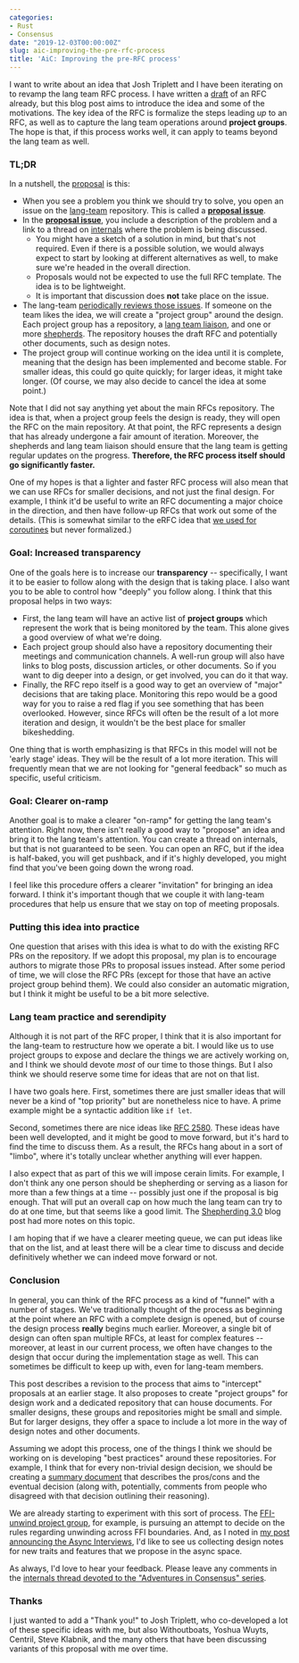 ```yaml
---
categories:
- Rust
- Consensus
date: "2019-12-03T00:00:00Z"
slug: aic-improving-the-pre-rfc-process
title: 'AiC: Improving the pre-RFC process'
---
```


I want to write about an idea that Josh Triplett and I have been
iterating on to revamp the lang team RFC process. I have written a
[draft] of an RFC already, but this blog post aims to introduce the
idea and some of the motivations. The key idea of the RFC is formalize
the steps leading *up* to an RFC, as well as to capture the lang team
operations around **project groups**. The hope is that, if this
process works well, it can apply to teams beyond the lang team as
well.

[draft]: https://github.com/nikomatsakis/project-staged-rfcs/blob/master/rfcs/0001-shepherded-rfcs.md

### TL;DR

In a nutshell, the [proposal][draft] is this:

* When you see a problem you think we should try to solve, you open an
  issue on the [lang-team] repository. This is called a **[proposal issue]**.
* In the **[proposal issue]**, you include a description of the problem
  and a link to a thread on [internals] where the problem is being
  discussed.
    * You might have a sketch of a solution in mind, but that's not
      required. Even if there is a possible solution, we would always
      expect to start by looking at different alternatives as well, to
      make sure we're headed in the overall direction.
    * Proposals would not be expected to use the full RFC
      template. The idea is to be lightweight.
    * It is important that discussion does **not** take place on the issue.
* The lang-team [periodically reviews those issues][r?]. If someone on the
  team likes the idea, we will create a "project group" around the
  design. Each project group has a repository, a [lang team liaison], and
  one or more [shepherds][sh]. The repository houses the draft RFC and
  potentially other documents, such as design notes.
* The project group will continue working on the idea until it is
  complete, meaning that the design has been implemented and become
  stable. For smaller ideas, this could go quite quickly; for larger
  ideas, it might take longer. (Of course, we may also decide to
  cancel the idea at some point.)

[r?]: https://github.com/nikomatsakis/project-staged-rfcs/blob/master/rfcs/0001-shepherded-rfcs.md#reviewing-proposals
[proposal issue]: https://github.com/nikomatsakis/project-staged-rfcs/blob/master/rfcs/0001-shepherded-rfcs.md#proposal-issues
[sh]: https://github.com/nikomatsakis/project-staged-rfcs/blob/master/rfcs/0001-shepherded-rfcs.md#shepherds
[lang team liaison]: https://github.com/nikomatsakis/project-staged-rfcs/blob/master/rfcs/0001-shepherded-rfcs.md#lang-team-liason
[lang-team]: https://github.com/rust-lang/lang-team/
[internals]: https://internals.rust-lang.org/

Note that I did not say anything yet about the main RFCs repository.
The idea is that, when a project group feels the design is ready, they
will open the RFC on the main repository. At that point, the RFC
represents a design that has already undergone a fair amount of
iteration. Moreover, the shepherds and lang team liaison should ensure
that the lang team is getting regular updates on the
progress. **Therefore, the RFC process itself should go significantly
faster.**

One of my hopes is that a lighter and faster RFC process will also
mean that we can use RFCs for smaller decisions, and not just the
final design. For example, I think it'd be useful to write an RFC
documenting a major choice in the direction, and then have follow-up
RFCs that work out some of the details. (This is somewhat similar to
the eRFC idea that [we used for coroutines][2033] but never
formalized.)

[2033]: https://github.com/rust-lang/rfcs/blob/master/text/2033-experimental-coroutines.md

### Goal: Increased transparency

One of the goals here is to increase our **transparency** --
specifically, I want it to be easier to follow along with the design
that is taking place. I also want you to be able to control how
"deeply" you follow along. I think that this proposal helps in two
ways:

* First, the lang team will have an active list of **project groups**
  which represent the work that is being monitored by the team. This alone
  gives a good overview of what we're doing.
* Each project group should also have a repository documenting their
  meetings and communication channels. A well-run group will also have
  links to blog posts, discussion articles, or other documents. So if
  you want to dig deeper into a design, or get involved, you can do it
  that way.
* Finally, the RFC repo itself is a good way to get an overview of
  "major" decisions that are taking place. Monitoring this repo would
  be a good way for you to raise a red flag if you see something that
  has been overlooked. However, since RFCs will often be the result
  of a lot more iteration and design, it wouldn't be the best place
  for smaller bikeshedding.

One thing that is worth emphasizing is that RFCs in this model will
not be 'early stage' ideas. They will be the result of a lot more
iteration. This will frequently mean that we are not looking for
"general feedback" so much as specific, useful criticism.

### Goal: Clearer on-ramp

Another goal is to make a clearer "on-ramp" for getting the lang
team's attention. Right now, there isn't really a good way to
"propose" an idea and bring it to the lang team's attention. You can
create a thread on internals, but that is not guaranteed to be
seen. You can open an RFC, but if the idea is half-baked, you will get
pushback, and if it's highly developed, you might find that you've
been going down the wrong road.

I feel like this procedure offers a clearer "invitation" for bringing
an idea forward. I think it's important though that we couple it with
lang-team procedures that help us ensure that we stay on top of
meeting proposals.

### Putting this idea into practice

One question that arises with this idea is what to do with the
existing RFC PRs on the repository. If we adopt this proposal, my plan
is to encourage authors to migrate those PRs to proposal issues
instead. After some period of time, we will close the RFC PRs (except
for those that have an active project group behind them). We could
also consider an automatic migration, but I think it might be useful
to be a bit more selective.

### Lang team practice and serendipity

Although it is not part of the RFC proper, I think that it is also
important for the lang-team to restructure how we operate a bit. I
would like us to use project groups to expose and declare the things
we are actively working on, and I think we should devote *most* of our
time to those things. But I also think we should reserve some time for
ideas that are not on that list.

I have two goals here. First, sometimes there are just smaller ideas
that will never be a kind of "top priority" but are nonetheless nice
to have. A prime example might be a syntactic addition like `if let`.

Second, sometimes there are nice ideas like [RFC 2580]. These ideas
have been well developted, and it might be good to move forward, but
it's hard to find the time to discuss them. As a result, the RFCs hang
about in a sort of "limbo", where it's totally unclear whether
anything will ever happen.

I also expect that as part of this we will impose cerain limits.  For
example, I don't think any one person should be shepherding or serving
as a liason for more than a few things at a time -- possibly just one
if the proposal is big enough. That will put an overall cap on how
much the lang team can try to do at one time, but that seems like a
good limit. The [Shepherding 3.0][3.0] blog post had more notes on
this topic.

I am hoping that if we have a clearer meeting queue, we can put ideas
like that on the list, and at least there will be a clear time to
discuss and decide definitively whether we can indeed move forward or
not.

[RFC 2580]: https://github.com/rust-lang/rfcs/pull/2580
[3.0]: http://smallcultfollowing.com/babysteps/blog/2019/09/11/aic-shepherds-3-0/

### Conclusion

In general, you can think of the RFC process as a kind of "funnel"
with a number of stages. We've traditionally thought of the process as
beginning at the point where an RFC with a complete design is opened,
but of course the design process **really** begins much
earlier. Moreover, a single bit of design can often span multiple
RFCs, at least for complex features -- moreover, at least in our
current process, we often have changes to the design that occur during
the implementation stage as well. This can sometimes be difficult to
keep up with, even for lang-team members.

This post describes a revision to the process that aims to "intercept"
proposals at an earlier stage. It also proposes to create "project
groups" for design work and a dedicated repository that can house
documents. For smaller designs, these groups and repositories might be
small and simple. But for larger designs, they offer a space to
include a lot more in the way of design notes and other documents. 

Assuming we adopt this process, one of the things I think we should be
working on is developing "best practices" around these
repositories. For example, I think that for every non-trivial design
decision, we should be creating a [summary document] that describes
the pros/cons and the eventual decision (along with, potentially,
comments from people who disagreed with that decision outlining their
reasoning).

[summary document]: http://smallcultfollowing.com/babysteps/blog/2019/04/22/aic-collaborative-summary-documents/

We are already starting to experiment with this sort of process.  The
[FFI-unwind project group], for example, is pursuing an attempt to
decide on the rules regarding unwinding across FFI boundaries. And, as
I noted in [my post announcing the Async Interviews][async], I'd like
to see us collecting design notes for new traits and features that we
propose in the async space.

[FFI-unwind project group]: https://github.com/rust-lang/project-ffi-unwind
[async]: http://smallcultfollowing.com/babysteps/blog/2019/11/22/announcing-the-async-interviews/

As always, I'd love to hear your feedback. Please leave any comments
in the [internals thread devoted to the "Adventures in Consensus"
series][AiC].

[AiC]: https://internals.rust-lang.org/t/aic-adventures-in-consensus/9843

### Thanks

I just wanted to add a "Thank you!" to Josh Triplett, who co-developed
a lot of these specific ideas with me, but also Withoutboats, Yoshua
Wuyts, Centril, Steve Klabnik, and the many others that have been
discussing variants of this proposal with me over time.
